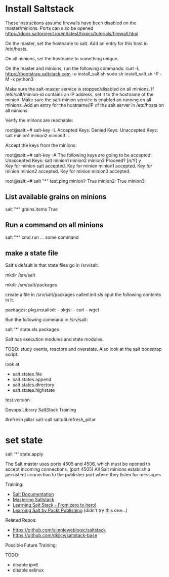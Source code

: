 


# Install Saltstack 

These instructions assume firewalls have been disabled on the master/minions.
Ports can also be opened
https://docs.saltproject.io/en/latest/topics/tutorials/firewall.html

On the master, set the hostname to salt. Add an entry for this host in /etc/hosts.

On all minions, set the hostname to something unique. 

On the master and minions, run the following commands:
curl -L https://bootstrap.saltstack.com -o install_salt.sh
sudo sh install_salt.sh -P -M -x python3

Make sure the salt-master service is stopped/disabled on all minions.
If /etc/salt/minion-id contains an IP address, set it to the hostname of the minion.
Make sure the salt-minion service is enabled an running on all minions.
Add an entry for the hostname/IP of the salt server in /etc/hosts on all minions.


Verify the minons are reachable:

root@salt:~# salt-key -L
Accepted Keys:
Denied Keys:
Unaccepted Keys:
salt
minion1
minion2
minion3
...


Accept the keys from the minions:

root@salt:~# salt-key -A
The following keys are going to be accepted:
Unaccepted Keys:
salt
minion1
minion2
minion3
Proceed? [n/Y] y       
Key for minion salt accepted.
Key for minion minion1 accepted.
Key for minion minion2 accepted.
Key for minion minion3 accepted.


root@salt:~# salt "*" test.ping
minion1:
    True
minion2:
    True
minion3:


## List available grains on minions
salt "*" grains.items
    True

## Run a command on all minions

salt "*" cmd.run ... some command


## make a state file

Salt's default is that state files go in /srv/salt.

mkdir /srv/salt

mkdir /srv/salt/packages

create a file in /srv/salt/packages called init.sls
aput the following contents in it.

packages:
  pkg.installed:
    - pkgs:
      - curl
      - wget

Run the following command in /srv/salt:

salt '*' state.sls packages

Salt has execution modules and state modules.

TODO: study events, reactors and overstate. Also look at the salt bootstrap script.

 look at 

- salt.states.file
- salt.states.append
- salt.states.directory
- salt.states.highstate


test.version 

Devops Library SaltStack Training

#refresh pillar
salt-call saltutil.refresh_pillar

# set state
salt '*' state.apply


The Salt master uses ports 4505 and 4506, which must be opened to accept incoming connections. (port 4505) All Salt minions establish a persistent connection to the publisher port where they listen for messages.



Training:

* [Salt Documentation](https://docs.saltproject.io/en/latest/contents.html)
* [Mastering Saltstack](https://www.udemy.com/course/mastering-saltstack-from-ground-to-cloud/)
* [Learning Salt Stack - From zero to hero!](https://www.youtube.com/watch?v=5tkyEfIb-44)
* [Learning Salt by Packt Publishing](https://www.packtpub.com/product/learning-salt-video/9781785884368) (didn't try this one...)

Related Repos:

* https://github.com/simpIeweblogic/saltstack
* https://github.com/dkilcy/saltstack-base


Possible Future Training:



TODO:

- disable ipv6
- disable selinux
